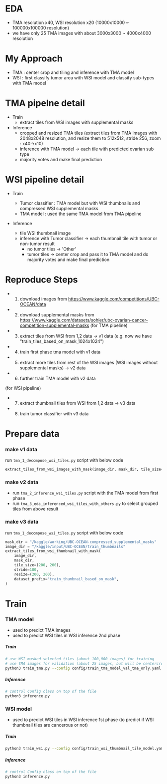 # EDA
- TMA resolution x40, WSI resolution x20 (10000x10000 ~ 100000x100000 resolution)
- we have only 25 TMA images with about 3000x3000 ~ 4000x4000 resolution

# My Approach
- TMA : center crop and tiling and inference with TMA model 
- WSI : first classify tumor area with WSI model and classify sub-types with TMA model

# TMA pipelne detail
- Train
    - extract tiles from WSI images with supplemental masks
- Inference
    - cropped and resized TMA tiles (extract tiles from TMA images with 2048x2048 resolution, and resize them to 512x512, stride 256, zoom : x40->x10)
    - inference with TMA model -> each tile with predicted ovarian sub type
    - majority votes and make final prediction

# WSI pipeline detail
- Train
    - Tumor classifier : TMA model but with WSI thumbnails and compressed WSI supplemental masks
    - TMA model : used the same TMA model from TMA pipeline

- Inference
    - tile WSI thumbnail image
    - inference with Tumor classifier -> each thumbnail tile with tumor or non-tumor result
        - no tumor tiles -> 'Other'
        - tumor tiles -> center crop and pass it to TMA model and do majority votes and make final prediction

# Reproduce Steps 
- 1. download images from https://www.kaggle.com/competitions/UBC-OCEAN/data
- 2. download supplemental masks from https://www.kaggle.com/datasets/sohier/ubc-ovarian-cancer-competition-supplemental-masks
(for TMA pipeline)
- 3. extract tiles from WSI from 1,2 data ->  v1 data (e.g. now we have "train_tiles_based_on_mask_1024x1024")
- 4. train first phase tma model with v1 data
- 5. extract more tiles from rest of the WSI images (WSI images without supplemental masks) -> v2 data
- 6. further train TMA model with v2 data

(for WSI pipeline)
- 7. extract thumbnail tiles from WSI from 1,2 data ->  v3 data 
- 8. train tumor classifier with v3 data

# Prepare data
### make v1 data
run `tma_1_decompose_wsi_tiles.py` script with below code
```python
extract_tiles_from_wsi_images_with_mask(image_dir, mask_dir, tile_size=(1024, 1024), stride=512, resize=(512, 512))
```

### make v2 data
- run `tma_2_inference_wsi_tiles.py` script with the TMA model from first phase
- run `tma_3_eda_inferenced_wsi_tiles_with_others.py` to select grouped tiles from above result

### make v3 data
run `tma_1_decompose_wsi_tiles.py` script with below code
```python
mask_dir = "/kaggle/working/UBC-OCEAN-compressed_supplemental_masks"
image_dir = "/kaggle/input/UBC-OCEAN/train_thumbnails"
extract_tiles_from_wsi_thumbnail_with_mask(
    image_dir,
    mask_dir,
    tile_size=(200, 200),
    stride=100,
    resize=(200, 200),
    dataset_prefix="train_thumbnail_based_on_mask",
)
```


# Train

### TMA model
- used to predict TMA images
- used to predict WSI tiles in WSI inference 2nd phase

##### Train
```bash
# use WSI masked selected tiles (about 100,000 images) for training
# use TMA images for validation (about 25 images, but will be centercrop to 100 images)
python3 train_tma.py --config config/train_tma_model_val_tma_only.yaml

```
##### Inference
```bash
# control Config class on top of the file
python3 inference.py

```


### WSI model
- used to predict WSI tiles in WSI inference 1st phase (to predict if WSI thumbnail tiles are cancerous or not)

##### Train
```bash
python3 train_wsi.py --config config/train_wsi_thumbnail_tile_model.yaml
```

##### Inference
```bash
# control Config class on top of the file
python3 inference.py

```
